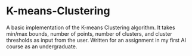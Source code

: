 # K-means-Clustering
A basic implementation of the K-means Clustering algorithm. It takes min/max bounds, number of points, number of clusters, and cluster thresholds as input from the user. Written for an assignment in my first AI course as an undergraduate.
